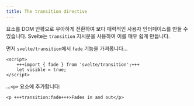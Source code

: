 ```yaml
---
title: The transition directive
---
```


요소를 DOM 안팎으로 우아하게 전환하여 보다 매력적인 사용자 인터페이스를 만들 수 있습니다. Svelte는 `transition` 지시문을 사용하여 이를 매우 쉽게 만듭니다.

먼저 `svelte/transition`에서 `fade` 기능을 가져옵니다...

```svelte
<script>
	+++import { fade } from 'svelte/transition';+++
	let visible = true;
</script>
```

...`<p>` 요소에 추가합니다:

```svelte
<p +++transition:fade+++>Fades in and out</p>
```
